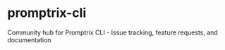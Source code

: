 # promptrix-cli
Community hub for Promptrix CLI - Issue tracking, feature requests, and documentation
